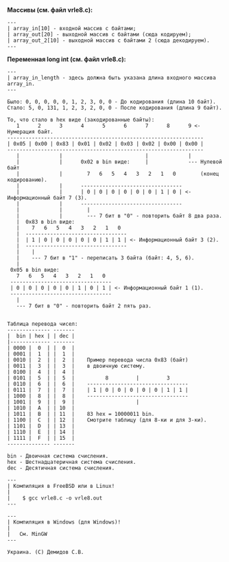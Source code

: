 **Массивы (см. файл vrle8.c):**

```
---
| array_in[10] - входной массив с байтами;
| array_out[20] - выходной массив с байтами (сюда кодируем);
| array_out_2[10] - выходной массив с байтами 2 (сюда декодируем).
---
```

**Переменная long int (см. файл vrle8.c):**

```
---
| array_in_length - здесь должна быть указана длина входного массива array_in.
---
```
    
    Было: 0, 0, 0, 0, 0, 1, 2, 3, 0, 0 - До кодирования (длина 10 байт).
    Стало: 5, 0, 131, 1, 2, 3, 2, 0, 0 - После кодирования (длина 9 байт).

    То, что стало в hex виде (закодированные байты):
       1      2      3      4      5      6      7      8      9 <- Нумерация байт.
    ----------------------------------------------------------------
    | 0x05 | 0x00 | 0x83 | 0x01 | 0x02 | 0x03 | 0x02 | 0x00 | 0x00 |
    ----------------------------------------------------------------
       |             |                           |             |
       |             |      0x02 в bin виде:     |             --- Нулевой байт
       |             |        7   6   5   4   3   2   1   0        (конец кодированию).
       |             |      ---------------------------------
       |             |      | 0 | 0 | 0 | 0 | 0 | 0 | 1 | 0 | <- Информационный байт 7 (3).
       |             |      ---------------------------------
       |             |        |
       |             |        --- 7 бит в "0" - повторить байт 8 два раза.
       |  0x83 в bin виде:
       |    7   6   5   4   3   2   1   0
       |  ---------------------------------
       |  | 1 | 0 | 0 | 0 | 0 | 0 | 1 | 1 | <- Информационный байт 3 (2).
       |  ---------------------------------
       |    |
       |    --- 7 бит в "1" - переписать 3 байта (байт: 4, 5, 6).
       |
     0x05 в bin виде:
       7   6   5   4   3   2   1   0
     ---------------------------------
     | 0 | 0 | 0 | 0 | 0 | 1 | 0 | 1 | <- Информационный байт 1 (1).
     ---------------------------------
       |
       --- 7 бит в "0" - повторить байт 2 пять раз.


    Таблица перевода чисел:
    -------------- -------
    |  bin | hex | | dec |
    |------------- -------
    | 0000 |  0  | |  0  |
    | 0001 |  1  | |  1  |
    | 0010 |  2  | |  2  |    Пример перевода числа 0x83 (байт)
    | 0011 |  3  | |  3  |    в двоичную систему.
    | 0100 |  4  | |  4  |
    | 0101 |  5  | |  5  |          8         |         3
    | 0110 |  6  | |  6  |    ---------------------------------
    | 0111 |  7  | |  7  |    | 1 | 0 | 0 | 0 | 0 | 0 | 1 | 1 |
    | 1000 |  8  | |  8  |    ---------------------------------
    | 1001 |  9  | |  9  |                    |
    | 1010 |  A  | | 10  |
    | 1011 |  B  | | 11  |    83 hex = 10000011 bin.
    | 1100 |  C  | | 12  |    Смотрите таблицу (для 8-ки и для 3-ки).
    | 1101 |  D  | | 13  |
    | 1110 |  E  | | 14  |
    | 1111 |  F  | | 15  |
    -------------- -------

    bin - Двоичная система счисления.
    hex - Шестнадцатеричная система счисления.
    dec - Десятичная система счисления.

    ---
    | Компиляция в FreeBSD или в Linux!
    |
    |    $ gcc vrle8.c -o vrle8.out
    ---

    ---
    | Компиляция в Windows (для Windows)!
    |
    |   См. MinGW
    ---

    Украина. (C) Демидов С.В.
